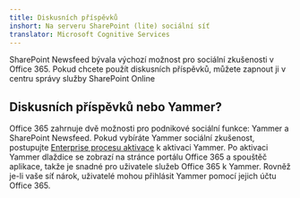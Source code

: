 ```yaml
---
title: Diskusních příspěvků
inshort: Na serveru SharePoint (lite) sociální síť
translator: Microsoft Cognitive Services
---
```



SharePoint Newsfeed bývala výchozí možnost pro sociální zkušenosti v Office 365. Pokud chcete použít diskusních příspěvků, můžete zapnout ji v centru správy služby SharePoint Online

## Diskusních příspěvků nebo Yammer?
Office 365 zahrnuje dvě možnosti pro podnikové sociální funkce: Yammer a SharePoint Newsfeed. Pokud vybíráte Yammer sociální zkušenost, postupujte [Enterprise procesu aktivace](https://support.office.com/en-us/article/Enterprise-Activation-process-4f924c74-87d2-49d0-a4f6-cba3ce2b0e7c) k aktivaci Yammer. Po aktivaci Yammer dlaždice se zobrazí na stránce portálu Office 365 a spouštěč aplikace, takže je snadné pro uživatele služeb Office 365 k Yammer. Rovněž je-li vaše síť nárok, uživatelé mohou přihlásit Yammer pomocí jejich účtu Office 365.




